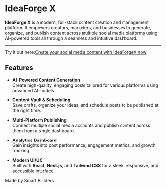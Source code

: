 # IdeaForge X

**IdeaForge X** is a modern, full-stack content creation and management platform. It empowers creators, marketers, and businesses to generate, organize, and publish content across multiple social media platforms using AI-powered tools all through a seamless and intuitive dashboard.

---
Try it out here:[Create your social media content with IdeaForgeX now](https://idea-forge-x.vercel.app/)

## Features

- **AI-Powered Content Generation**  
  Create high-quality, engaging posts tailored for various platforms using advanced AI models.

- **Content Vault & Scheduling**  
  Save drafts, organize your ideas, and schedule posts to be published at the right time.

- **Multi-Platform Publishing**  
  Connect multiple social media accounts and publish content across them from a single dashboard.

- **Analytics Dashboard**   
  Gain insights into post performance, engagement metrics, and growth tracking.

- **Modern UI/UX**  
  Built with **React**, **Next.js**, and **Tailwind CSS** for a sleek, responsive, and accessible interface.

Made by Smart Builders


